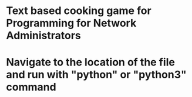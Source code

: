 # Text based cooking game for Programming for Network Administrators
# Navigate to the location of the file and run with "python" or "python3" command
